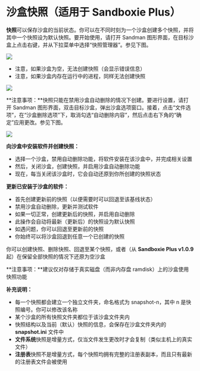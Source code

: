 # 沙盒快照（适用于 Sandboxie Plus）

**快照**可以保存沙盒的当前状态。你可以在不同时刻为一个沙盒创建多个快照，并将其中一个快照设为默认快照。要开始使用，请打开 Sandman 图形界面，在目标沙盒上点击右键，并从下拉菜单中选择“快照管理器”。参见下图。

![](../Media/Box_Snapshot1.png)

- 注意，如果沙盒为空，无法创建快照（会显示错误信息）
- 注意，如果沙盒内存在运行中的进程，同样无法创建快照

![](../Media/Box_Snapshot2.png)

**注意事项：**快照只能在禁用沙盒自动删除的情况下创建。要进行设置，请打开 Sandman 图形界面，双击目标沙盒，弹出沙盒选项窗口。接着，点击“文件选项”，在“沙盒删除选项”下，取消勾选“自动删除内容”，然后点击右下角的“确定”应用更改。参见下图。

![](../Media/Box_AutoDelete.png)

**向沙盒中安装软件并创建快照：**

- 选择一个沙盒，禁用自动删除功能，将软件安装在该沙盒中，并完成相关设置
- 然后，关闭沙盒，创建快照，并启用沙盒自动删除功能
- 现在，每当关闭该沙盒时，它会自动还原到你所创建的快照状态

**更新已安装于沙盒的软件：**

- 首先创建更新前的快照（以便需要时可以回退至该基线状态）
- 禁用沙盒自动删除，更新并测试软件
- 如果一切正常，创建更新后的快照，并启用自动删除
- 此操作会自动将最新（更新后）的快照设为默认快照
- 如遇问题，你可以回退至更新前的快照
- 你始终可以将沙盒回退到任意一个已创建的快照

你可以创建快照、删除快照、回退至某个快照，或者（从 **Sandboxie Plus v1.0.9** 起）在保留全部快照的情况下还原为空沙盒

**注意事项：**建议仅对存储于真实磁盘（而非内存盘 ramdisk）上的沙盒使用快照功能

**补充说明：**

- 每一个快照都会建立一个独立文件夹，命名格式为 snapshot-n，其中 n 是快照编号。你可以修改该名称
- 某个沙盒的所有快照文件夹都位于该沙盒文件夹内
- 快照结构以及当前（默认）快照的信息，会保存在沙盒文件夹内的 **snapshot.ini** 文件中
- **文件系统**快照是增量方式，仅当文件发生更改时才会复制（类似主机上的真实文件）
- **注册表**快照不是增量方式，每个快照均拥有完整的注册表副本，而且只有最新的注册表文件会被使用
